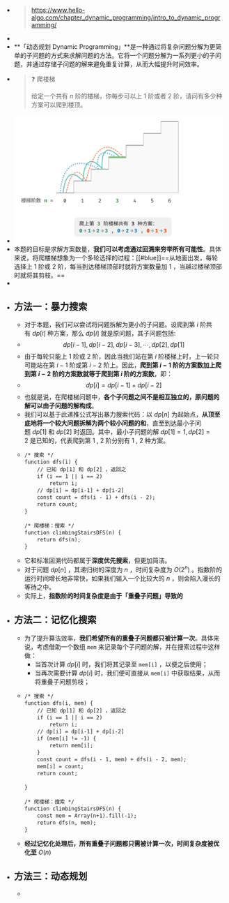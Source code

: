 - > https://www.hello-algo.com/chapter_dynamic_programming/intro_to_dynamic_programming/
-
- **「动态规划 Dynamic Programming」**是一种通过将复杂问题分解为更简单的子问题的方式来求解问题的方法。它将一个问题分解为一系列更小的子问题，并通过存储子问题的解来避免重复计算，从而大幅提升时间效率。
- > ❓ 爬楼梯
  >
  > 给定一个共有 $n$ 阶的楼梯，你每步可以上 1 阶或者 2 阶，请问有多少种方案可以爬到楼顶。
- ![image.png](../assets/image_1689154160717_0.png)
- 本题的目标是求解方案数量，**我们可以考虑通过回溯来穷举所有可能性**。具体来说，将爬楼梯想象为一个多轮选择的过程：[[#blue]]==从地面出发，每轮选择上 1 阶或 2 阶，每当到达楼梯顶部时就将方案数量加 1 ，当越过楼梯顶部时就将其剪枝。==
-
- ## 方法一：暴力搜索
	- 对于本题，我们可以尝试将问题拆解为更小的子问题。设爬到第 $i$ 阶共有 $dp[i]$ 种方案，那么 $dp[i]$ 就是原问题，其子问题包括:
	- $$dp[i-1], dp[i-2], dp[i-3], \cdots, dp[2], dp[1]$$
	- 由于每轮只能上 1 阶或 2 阶，因此当我们站在第 $i$ 阶楼梯上时，上一轮只可能站在第 $i−1$ 阶或第 $i−2$ 阶上。因此，**爬到第 $i−1$ 阶的方案数加上爬到第 $i−2$ 阶的方案数就等于爬到第 $i$ 阶的方案数**，即：
	- $$dp[i] = dp[i-1]+dp[i-2]$$
	- 也就是说，在爬楼梯问题中，**各个子问题之间不是相互独立的，原问题的解可以由子问题的解构成**。
	- 我们可以基于此递推公式写出暴力搜索代码：以 $dp[n]$ 为起始点，**从顶至底地将一个较大问题拆解为两个较小问题的和**，直至到达最小子问题 $dp[1]$ 和 $dp[2]$ 时返回。其中，最小子问题的解 $dp[1]=1 , dp[2]=2$ 是已知的，代表爬到第 1 , 2 阶分别有 1 , 2 种方案。
	- ```
	  /* 搜索 */
	  function dfs(i) {
	      // 已知 dp[1] 和 dp[2] ，返回之
	      if (i == 1 || i == 2)
	          return i;
	      // dp[i] = dp[i-1] + dp[i-2]
	      const count = dfs(i - 1) + dfs(i - 2);
	      return count;
	  }
	  
	  /* 爬楼梯：搜索 */
	  function climbingStairsDFS(n) {
	      return dfs(n);
	  }
	  ```
	- 它和标准回溯代码都属于**深度优先搜索**，但更加简洁。
	- 对于问题 $dp[n]$ ，其递归树的深度为 $n$ ，时间复杂度为 $O(2^n)$ 。指数阶的运行时间增长地非常快，如果我们输入一个比较大的 $n$ ，则会陷入漫长的等待之中。
	- 实际上，**指数阶的时间复杂度是由于「重叠子问题」导致的**
- ## 方法二：记忆化搜索
	- 为了提升算法效率，**我们希望所有的重叠子问题都只被计算一次**。具体来说，考虑借助一个数组 `mem` 来记录每个子问题的解，并在搜索过程中这样做：
		- 当首次计算 $dp[i]$ 时，我们将其记录至 `mem[i]` ，以便之后使用；
		- 当再次需要计算 $dp[i]$ 时，我们便可直接从 `mem[i]` 中获取结果，从而将重叠子问题剪枝；
	- ```
	  /* 搜索 */
	  function dfs(i, mem) {
	      // 已知 dp[1] 和 dp[2] ，返回之
	      if (i == 1 || i == 2)
	          return i;
	      // dp[i] = dp[i-1] + dp[i-2]
	      if (mem[i] != -1) {
	          return mem[i];
	      }
	      const count = dfs(i - 1, mem) + dfs(i - 2, mem);
	      mem[i] = count;
	      return count;
	  
	  }
	  
	  /* 爬楼梯：搜索 */
	  function climbingStairsDFS(n) {
	      const mem = Array(n+1).fill(-1);
	      return dfs(n, mem);
	  }
	  ```
	- **经过记忆化处理后，所有重叠子问题都只需被计算一次，时间复杂度被优化至** $O(n)$
- ## 方法三：动态规划
	-